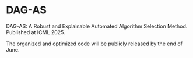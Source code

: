 # DAG-AS
DAG-AS: A Robust and Explainable Automated Algorithm Selection Method. Published at ICML 2025.

The organized and optimized code will be publicly released by the end of June.
